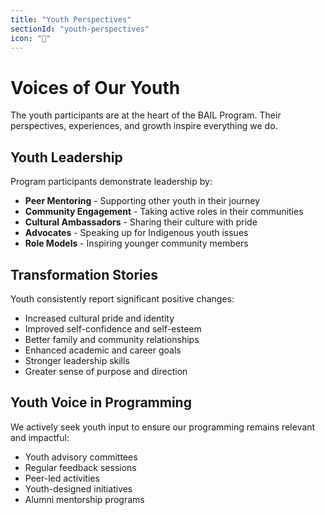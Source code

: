 ```yaml
---
title: "Youth Perspectives"
sectionId: "youth-perspectives"
icon: "🧑"
---
```


# Voices of Our Youth

The youth participants are at the heart of the BAIL Program. Their perspectives, experiences, and growth inspire everything we do.

## Youth Leadership

Program participants demonstrate leadership by:
- **Peer Mentoring** - Supporting other youth in their journey
- **Community Engagement** - Taking active roles in their communities
- **Cultural Ambassadors** - Sharing their culture with pride
- **Advocates** - Speaking up for Indigenous youth issues
- **Role Models** - Inspiring younger community members

## Transformation Stories

Youth consistently report significant positive changes:
- Increased cultural pride and identity
- Improved self-confidence and self-esteem
- Better family and community relationships
- Enhanced academic and career goals
- Stronger leadership skills
- Greater sense of purpose and direction

## Youth Voice in Programming

We actively seek youth input to ensure our programming remains relevant and impactful:
- Youth advisory committees
- Regular feedback sessions
- Peer-led activities
- Youth-designed initiatives
- Alumni mentorship programs